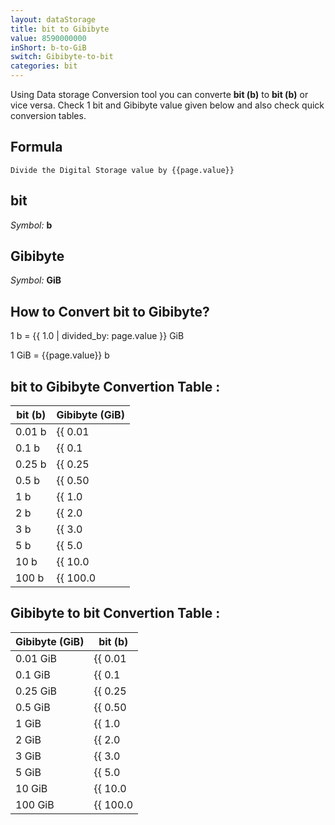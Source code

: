 ```yaml
---
layout: dataStorage
title: bit to Gibibyte
value: 8590000000
inShort: b-to-GiB
switch: Gibibyte-to-bit
categories: bit
---
```


Using Data storage Conversion tool you can converte **bit (b)** to **bit (b)** or vice versa. Check 1 bit and Gibibyte value given below and also check quick conversion tables.

## Formula
`Divide the Digital Storage value by {{page.value}}`

## bit
*Symbol:* **b**

## Gibibyte
*Symbol:* **GiB**

## How to Convert bit to Gibibyte?

1 b = {{ 1.0 | divided_by: page.value }} GiB

1 GiB = {{page.value}} b


## bit to Gibibyte Convertion Table :

| bit (b) | Gibibyte (GiB) |
| ---- | ---- |
| 0.01 b | {{ 0.01 | divided_by: page.value }} GiB |
| 0.1 b | {{ 0.1 | divided_by: page.value }} GiB |
| 0.25 b | {{ 0.25 | divided_by: page.value }} GiB |
| 0.5 b | {{ 0.50 | divided_by: page.value }} GiB |
| 1 b | {{ 1.0 | divided_by: page.value }} GiB |
| 2 b | {{ 2.0 | divided_by: page.value }} GiB |
| 3 b | {{ 3.0 | divided_by: page.value }} GiB |
| 5 b | {{ 5.0 | divided_by: page.value }} GiB |
| 10 b | {{ 10.0 | divided_by: page.value }} GiB |
| 100 b | {{ 100.0 | divided_by: page.value }} GiB |

## Gibibyte to bit Convertion Table :

| Gibibyte (GiB) | bit (b) |
| ---- | ---- |
| 0.01 GiB | {{ 0.01 | times: page.value }} b |
| 0.1 GiB | {{ 0.1 | times: page.value }} b |
| 0.25 GiB | {{ 0.25 | times: page.value }} b |
| 0.5 GiB | {{ 0.50 | times: page.value }} b |
| 1 GiB | {{ 1.0 | times: page.value }} b |
| 2 GiB | {{ 2.0 | times: page.value }} b |
| 3 GiB | {{ 3.0 | times: page.value }} b |
| 5 GiB | {{ 5.0 | times: page.value }} b |
| 10 GiB | {{ 10.0 | times: page.value }} b |
| 100 GiB | {{ 100.0 | times: page.value }} b |


<script>
document.getElementById('selectInput')[0].selected = true
document.getElementById('selectOutput')[13].selected = true
</script>
